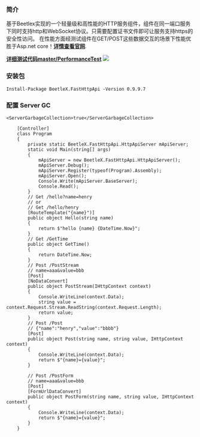 ### 简介
基于Beetlex实现的一个轻量级和高性能的HTTP服务组件，组件在同一端口服务下同时支持http和WebSocket协议。只需要配置证书文件即可让服务支持https的安全性访问。 在性能方面经测试组件在GET/POST这些数据交互的场景下性能优胜于Asp.net core！**[详情查看官网](http://www.ikende.com/)**.

**[详细测试代码master/PerformanceTest](https://github.com/IKende/FastHttpApi/tree/master/PerformanceTest)**
![](https://i.imgur.com/lyvQIhu.png)

### 安装包

```
Install-Package BeetleX.FastHttpApi -Version 0.9.9.7
```
### 配置 Server GC
`<ServerGarbageCollection>true</ServerGarbageCollection>`

```
    [Controller]
    class Program
    {
        private static BeetleX.FastHttpApi.HttpApiServer mApiServer;
        static void Main(string[] args)
        {
            mApiServer = new BeetleX.FastHttpApi.HttpApiServer();
            mApiServer.Debug();
            mApiServer.Register(typeof(Program).Assembly);
            mApiServer.Open();
            Console.Write(mApiServer.BaseServer);
            Console.Read();
        }
        // Get /hello?name=henry 
        // or
        // Get /hello/henry
        [RouteTemplate("{name}")]
        public object Hello(string name)
        {
            return $"hello {name} {DateTime.Now}";
        }
        // Get /GetTime  
        public object GetTime()
        {
            return DateTime.Now;
        }
        // Post /PostStream
        // name=aaa&value=bbb
        [Post]
        [NoDataConvert]
        public object PostStream(IHttpContext context)
        {
            Console.WriteLine(context.Data);
            string value = context.Request.Stream.ReadString(context.Request.Length);
            return value;
        }
        // Post /Post
        // {"name":"henry","value":"bbbb"}
        [Post]
        public object Post(string name, string value, IHttpContext context)
        {
            Console.WriteLine(context.Data);
            return $"{name}={value}";
        }
        
        // Post /PostForm
        // name=aaa&value=bbb
        [Post]
        [FormUrlDataConvert]
        public object PostForm(string name, string value, IHttpContext context)
        {
            Console.WriteLine(context.Data);
            return $"{name}={value}";
        }
    }
```

